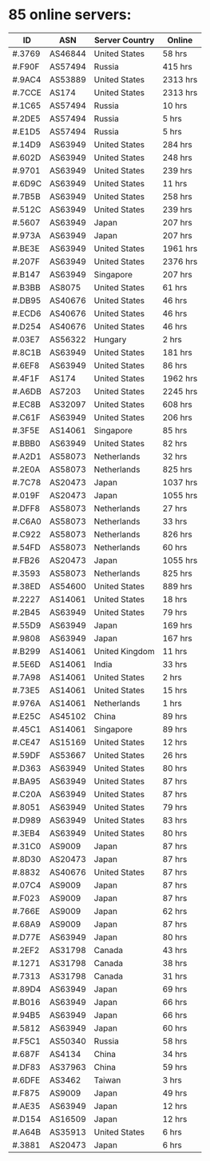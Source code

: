 # 85 online servers:

| ID | ASN | Server Country | Online |
| ------ | ------ | ------ | ------ |
| #.3769 | AS46844 | United States | 58 hrs |
| #.F90F | AS57494 | Russia | 415 hrs |
| #.9AC4 | AS53889 | United States | 2313 hrs |
| #.7CCE | AS174 | United States | 2313 hrs |
| #.1C65 | AS57494 | Russia | 10 hrs |
| #.2DE5 | AS57494 | Russia | 5 hrs |
| #.E1D5 | AS57494 | Russia | 5 hrs |
| #.14D9 | AS63949 | United States | 284 hrs |
| #.602D | AS63949 | United States | 248 hrs |
| #.9701 | AS63949 | United States | 239 hrs |
| #.6D9C | AS63949 | United States | 11 hrs |
| #.7B5B | AS63949 | United States | 258 hrs |
| #.512C | AS63949 | United States | 239 hrs |
| #.5607 | AS63949 | Japan | 207 hrs |
| #.973A | AS63949 | Japan | 207 hrs |
| #.BE3E | AS63949 | United States | 1961 hrs |
| #.207F | AS63949 | United States | 2376 hrs |
| #.B147 | AS63949 | Singapore | 207 hrs |
| #.B3BB | AS8075 | United States | 61 hrs |
| #.DB95 | AS40676 | United States | 46 hrs |
| #.ECD6 | AS40676 | United States | 46 hrs |
| #.D254 | AS40676 | United States | 46 hrs |
| #.03E7 | AS56322 | Hungary | 2 hrs |
| #.8C1B | AS63949 | United States | 181 hrs |
| #.6EF8 | AS63949 | United States | 86 hrs |
| #.4F1F | AS174 | United States | 1962 hrs |
| #.A6DB | AS7203 | United States | 2245 hrs |
| #.EC8B | AS32097 | United States | 608 hrs |
| #.C61F | AS63949 | United States | 206 hrs |
| #.3F5E | AS14061 | Singapore | 85 hrs |
| #.BBB0 | AS63949 | United States | 82 hrs |
| #.A2D1 | AS58073 | Netherlands | 32 hrs |
| #.2E0A | AS58073 | Netherlands | 825 hrs |
| #.7C78 | AS20473 | Japan | 1037 hrs |
| #.019F | AS20473 | Japan | 1055 hrs |
| #.DFF8 | AS58073 | Netherlands | 27 hrs |
| #.C6A0 | AS58073 | Netherlands | 33 hrs |
| #.C922 | AS58073 | Netherlands | 826 hrs |
| #.54FD | AS58073 | Netherlands | 60 hrs |
| #.FB26 | AS20473 | Japan | 1055 hrs |
| #.3593 | AS58073 | Netherlands | 825 hrs |
| #.38ED | AS54600 | United States | 889 hrs |
| #.2227 | AS14061 | United States | 18 hrs |
| #.2B45 | AS63949 | United States | 79 hrs |
| #.55D9 | AS63949 | Japan | 169 hrs |
| #.9808 | AS63949 | Japan | 167 hrs |
| #.B299 | AS14061 | United Kingdom | 11 hrs |
| #.5E6D | AS14061 | India | 33 hrs |
| #.7A98 | AS14061 | United States | 2 hrs |
| #.73E5 | AS14061 | United States | 15 hrs |
| #.976A | AS14061 | Netherlands | 1 hrs |
| #.E25C | AS45102 | China | 89 hrs |
| #.45C1 | AS14061 | Singapore | 89 hrs |
| #.CE47 | AS15169 | United States | 12 hrs |
| #.59DF | AS53667 | United States | 26 hrs |
| #.D363 | AS63949 | United States | 80 hrs |
| #.BA95 | AS63949 | United States | 87 hrs |
| #.C20A | AS63949 | United States | 87 hrs |
| #.8051 | AS63949 | United States | 79 hrs |
| #.D989 | AS63949 | United States | 83 hrs |
| #.3EB4 | AS63949 | United States | 80 hrs |
| #.31C0 | AS9009 | Japan | 87 hrs |
| #.8D30 | AS20473 | Japan | 87 hrs |
| #.8832 | AS40676 | United States | 87 hrs |
| #.07C4 | AS9009 | Japan | 87 hrs |
| #.F023 | AS9009 | Japan | 87 hrs |
| #.766E | AS9009 | Japan | 62 hrs |
| #.68A9 | AS9009 | Japan | 87 hrs |
| #.D77E | AS63949 | Japan | 80 hrs |
| #.2EF2 | AS31798 | Canada | 43 hrs |
| #.1271 | AS31798 | Canada | 38 hrs |
| #.7313 | AS31798 | Canada | 31 hrs |
| #.89D4 | AS63949 | Japan | 69 hrs |
| #.B016 | AS63949 | Japan | 66 hrs |
| #.94B5 | AS63949 | Japan | 66 hrs |
| #.5812 | AS63949 | Japan | 60 hrs |
| #.F5C1 | AS50340 | Russia | 58 hrs |
| #.687F | AS4134 | China | 34 hrs |
| #.DF83 | AS37963 | China | 59 hrs |
| #.6DFE | AS3462 | Taiwan | 3 hrs |
| #.F875 | AS9009 | Japan | 49 hrs |
| #.AE35 | AS63949 | Japan | 12 hrs |
| #.D154 | AS16509 | Japan | 12 hrs |
| #.A64B | AS35913 | United States | 6 hrs |
| #.3881 | AS20473 | Japan | 6 hrs |

